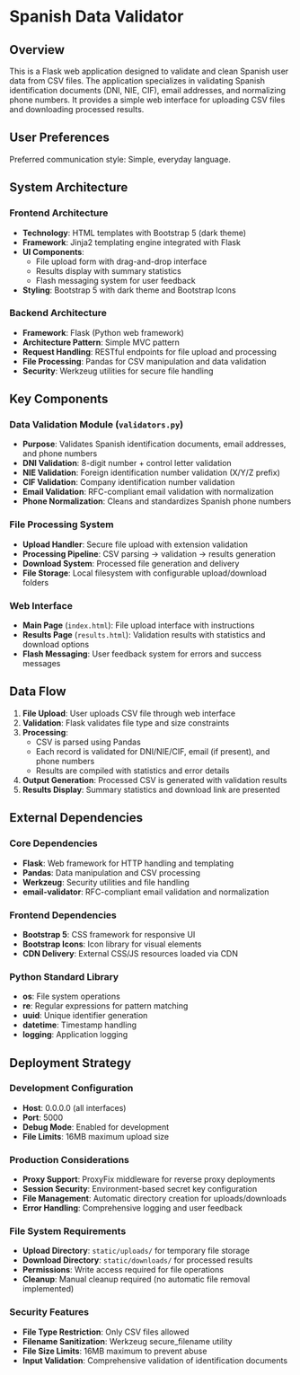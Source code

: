 # Spanish Data Validator

## Overview

This is a Flask web application designed to validate and clean Spanish user data from CSV files. The application specializes in validating Spanish identification documents (DNI, NIE, CIF), email addresses, and normalizing phone numbers. It provides a simple web interface for uploading CSV files and downloading processed results.

## User Preferences

Preferred communication style: Simple, everyday language.

## System Architecture

### Frontend Architecture
- **Technology**: HTML templates with Bootstrap 5 (dark theme)
- **Framework**: Jinja2 templating engine integrated with Flask
- **UI Components**: 
  - File upload form with drag-and-drop interface
  - Results display with summary statistics
  - Flash messaging system for user feedback
- **Styling**: Bootstrap 5 with dark theme and Bootstrap Icons

### Backend Architecture
- **Framework**: Flask (Python web framework)
- **Architecture Pattern**: Simple MVC pattern
- **Request Handling**: RESTful endpoints for file upload and processing
- **File Processing**: Pandas for CSV manipulation and data validation
- **Security**: Werkzeug utilities for secure file handling

## Key Components

### Data Validation Module (`validators.py`)
- **Purpose**: Validates Spanish identification documents, email addresses, and phone numbers
- **DNI Validation**: 8-digit number + control letter validation
- **NIE Validation**: Foreign identification number validation (X/Y/Z prefix)
- **CIF Validation**: Company identification number validation
- **Email Validation**: RFC-compliant email validation with normalization
- **Phone Normalization**: Cleans and standardizes Spanish phone numbers

### File Processing System
- **Upload Handler**: Secure file upload with extension validation
- **Processing Pipeline**: CSV parsing → validation → results generation
- **Download System**: Processed file generation and delivery
- **File Storage**: Local filesystem with configurable upload/download folders

### Web Interface
- **Main Page** (`index.html`): File upload interface with instructions
- **Results Page** (`results.html`): Validation results with statistics and download options
- **Flash Messaging**: User feedback system for errors and success messages

## Data Flow

1. **File Upload**: User uploads CSV file through web interface
2. **Validation**: Flask validates file type and size constraints
3. **Processing**: 
   - CSV is parsed using Pandas
   - Each record is validated for DNI/NIE/CIF, email (if present), and phone numbers
   - Results are compiled with statistics and error details
4. **Output Generation**: Processed CSV is generated with validation results
5. **Results Display**: Summary statistics and download link are presented

## External Dependencies

### Core Dependencies
- **Flask**: Web framework for HTTP handling and templating
- **Pandas**: Data manipulation and CSV processing
- **Werkzeug**: Security utilities and file handling
- **email-validator**: RFC-compliant email validation and normalization

### Frontend Dependencies
- **Bootstrap 5**: CSS framework for responsive UI
- **Bootstrap Icons**: Icon library for visual elements
- **CDN Delivery**: External CSS/JS resources loaded via CDN

### Python Standard Library
- **os**: File system operations
- **re**: Regular expressions for pattern matching
- **uuid**: Unique identifier generation
- **datetime**: Timestamp handling
- **logging**: Application logging

## Deployment Strategy

### Development Configuration
- **Host**: 0.0.0.0 (all interfaces)
- **Port**: 5000
- **Debug Mode**: Enabled for development
- **File Limits**: 16MB maximum upload size

### Production Considerations
- **Proxy Support**: ProxyFix middleware for reverse proxy deployments
- **Session Security**: Environment-based secret key configuration
- **File Management**: Automatic directory creation for uploads/downloads
- **Error Handling**: Comprehensive logging and user feedback

### File System Requirements
- **Upload Directory**: `static/uploads/` for temporary file storage
- **Download Directory**: `static/downloads/` for processed results
- **Permissions**: Write access required for file operations
- **Cleanup**: Manual cleanup required (no automatic file removal implemented)

### Security Features
- **File Type Restriction**: Only CSV files allowed
- **Filename Sanitization**: Werkzeug secure_filename utility
- **File Size Limits**: 16MB maximum to prevent abuse
- **Input Validation**: Comprehensive validation of identification documents